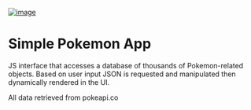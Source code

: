 <a href="https://pokeapi.co/">![image](https://github.com/grandpaCanCode/fuzzy-system/assets/128002915/589e66ae-80d3-4adb-b929-64ab8b5bc506)</a>

<h1>Simple Pokemon App</h1>
<p>JS interface that accesses a database of thousands of Pokemon-related objects. Based on user input JSON is requested and manipulated then dynamically rendered in the UI.</p> 

All data retrieved from pokeapi.co


